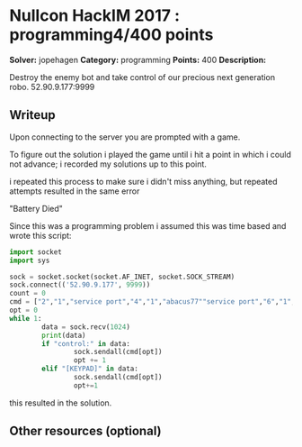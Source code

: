 # Nullcon HackIM 2017 : programming4/400 points

**Solver:** jopehagen
**Category:** programming
**Points:** 400
**Description:**

Destroy the enemy bot and take control of our precious next generation robo. 
52.90.9.177:9999

## Writeup

Upon connecting to the server you are prompted with a game.

To figure out the solution i played the game until i hit a point in which i could not advance; i recorded my solutions up to this point.

i repeated this process to make sure i didn't miss anything, but repeated attempts resulted in the same error

"Battery Died"

Since this was a programming problem i assumed this was time based and wrote this script:

```python
import socket
import sys

sock = socket.socket(socket.AF_INET, socket.SOCK_STREAM)
sock.connect(('52.90.9.177', 9999))
count = 0
cmd = ["2","1","service port","4","1","abacus77""service port","6","1","service port","5","1"," "," "," "," "]
opt = 0
while 1:
        data = sock.recv(1024)
        print(data)
        if "control:" in data:
                sock.sendall(cmd[opt])
                opt += 1
        elif "[KEYPAD]" in data:
                sock.sendall(cmd[opt])
                opt+=1
```

this resulted in the solution.

## Other resources (optional)
